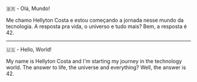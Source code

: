 :brazil: - Olá, Mundo!

Me chamo Hellyton Costa e estou começando a jornada nesse mundo da tecnologia.
A resposta pra vida, o universo e tudo mais? Bem, a resposta é 42.
____
:us: - Hello, World!

My name is Hellyton Costa and I'm starting my journey in the technology world.
The answer to life, the universe and everything? Well, the answer is 42.
